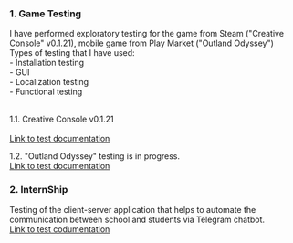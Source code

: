 <h3>1. Game Testing</h3>
I have performed exploratory testing for the game from Steam ("Creative Console" v0.1.21), mobile game from Play Market ("Outland Odyssey") <br>
Types of testing that I have used:<br>
- Installation testing<br> - GUI<br> - Localization testing<br> - Functional testing<br><br>

1.1. Creative Console v0.1.21
<br><br>
<a href="https://github.com/NikUrs/NikolayUrsalov/tree/main/%22Creative%20Console%22%20game">Link to test documentation </a>

1.2. "Outland Odyssey" testing is in progress.<br>
<a href="https://github.com/NikUrs/NikolayUrsalov/tree/main/%22Creative%20Console%22%20game">Link to test documentation </a>

<h3>2. InternShip</h3>
Testing of the client-server application that helps to automate the communication between school and students via Telegram chatbot.<br>
<a href="https://github.com/NikUrs/NikolayUrsalov/tree/main/%22Outland%20Odyssey%22%20mobile%20game">Link to test codumentation</a>
